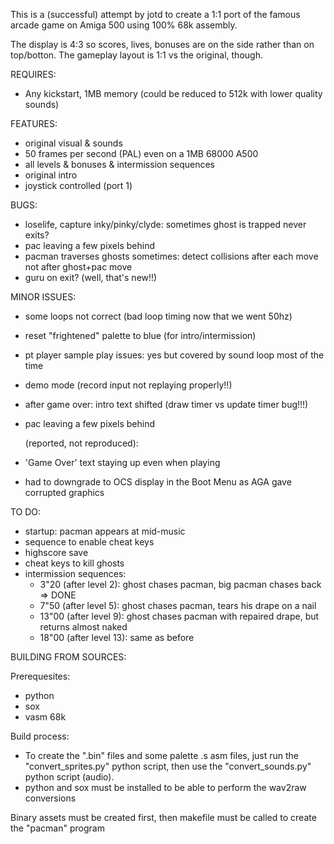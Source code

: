 This is a (successful) attempt by jotd to create a 1:1 port of the famous arcade game on Amiga 500 using 100% 68k assembly.

The display is 4:3 so scores, lives, bonuses are on the side rather than on top/botton. The gameplay layout is 1:1 vs
the original, though.

REQUIRES:

- Any kickstart, 1MB memory (could be reduced to 512k with lower quality sounds)

FEATURES:

- original visual & sounds
- 50 frames per second (PAL) even on a 1MB 68000 A500
- all levels & bonuses & intermission sequences
- original intro
- joystick controlled (port 1)

BUGS:

- loselife, capture inky/pinky/clyde: sometimes ghost is trapped never exits?
- pac leaving a few pixels behind
- pacman traverses ghosts sometimes: detect collisions after each move not after ghost+pac move
- guru on exit? (well, that's new!!)

MINOR ISSUES:

- some loops not correct (bad loop timing now that we went 50hz)
- reset "frightened" palette to blue (for intro/intermission)
- pt player sample play issues: yes but covered by sound loop most of the time
- demo mode (record input not replaying properly!!)
- after game over: intro text shifted (draw timer vs update timer bug!!!)
- pac leaving a few pixels behind

  (reported, not reproduced):

- 'Game Over' text staying up even when playing
- had to downgrade to OCS display in the Boot Menu as AGA gave corrupted graphics

TO DO:

- startup: pacman appears at mid-music
- sequence to enable cheat keys
- highscore save
- cheat keys to kill ghosts
- intermission sequences:
  * 3"20 (after level 2): ghost chases pacman, big pacman chases back => DONE
  * 7"50 (after level 5): ghost chases pacman, tears his drape on a nail
  * 13"00 (after level 9): ghost chases pacman with repaired drape, but returns almost naked
  * 18"00 (after level 13): same as before


BUILDING FROM SOURCES:

Prerequesites:

- python
- sox
- vasm 68k

Build process:

- To create the ".bin" files and some palette .s asm files,
  just run the "convert_sprites.py" python script, then use the "convert_sounds.py"
  python script (audio).
- python and sox must be installed to be able to perform the wav2raw conversions

Binary assets must be created first, then makefile must be called to create the "pacman" program


